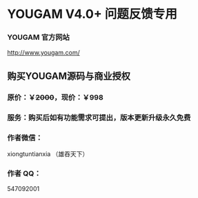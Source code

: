 # YOUGAM V4.0+ 问题反馈专用

### YOUGAM 官方网站
http://www.yougam.com/


## 购买YOUGAM源码与商业授权

### 原价：￥~~2000~~，现价：￥998

### 服务：购买后如有功能需求可提出，版本更新升级永久免费


### 作者微信：
xiongtuntianxia （雄吞天下）
### 作者  QQ：
547092001

